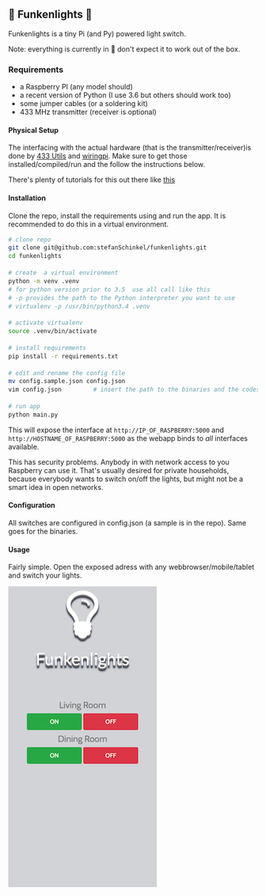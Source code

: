 
## :construction: Funkenlights :construction:

Funkenlights is a tiny Pi (and Py) powered light switch.

Note: everything is currently in :construction: don't expect it to work out of the box.

### Requirements

  - a Raspberry PI (any model should)
  - a recent version of Python (I use 3.6 but others should work too)
  - some jumper cables (or a soldering kit)
  - 433 MHz transmitter (receiver is optional)

#### Physical Setup

The interfacing with the actual hardware (that is the transmitter/receiver)is done by [433 Utils](https://github.com/ninjablocks/433Utils) and [wiringpi](https://projects.drogon.net/raspberry-pi/wiringpi/download-and-install/). Make sure to get those installed/compiled/run and the follow the instructions below.

There's plenty of tutorials for this out there like [this](https://www.princetronics.com/how-to-read-433-mhz-codes-w-raspberry-pi-433-mhz-receiver/)


#### Installation

Clone the repo, install the requirements using and run the app. It is recommended to do this in a virtual environment.
```sh
# clone repo
git clone git@github.com:stefanSchinkel/funkenlights.git
cd funkenlights

# create  a virtual environment
python -m venv .venv
# for python version prior to 3.5  use all call like this
# -p provides the path to the Python interpreter you want to use
# virtualenv -p /usr/bin/python3.4 .venv

# activate virtualenv
source .venv/bin/activate

# install requirements
pip install -r requirements.txt

# edit and rename the config file
mv config.sample.json config.json
vim config.json         # insert the path to the binaries and the codes to use

# run app
python main.py
```

This will expose the interface at `http://IP_OF_RASPBERRY:5000` and `http://HOSTNAME_OF_RASPBERRY:5000` as the webapp binds to *all* interfaces available.

This has security problems. Anybody in with network access to you Raspberry can use it. That's usually desired for private households, because everybody wants to switch on/off the lights, but might not be a smart idea in open networks.

#### Configuration

All switches are configured in config.json (a sample is in the repo). Same goes for the binaries.

#### Usage

Fairly simple. Open the exposed adress with any webbrowser/mobile/tablet and switch your lights.

![Funkenlights](screenshot.png)

